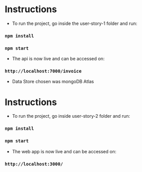 # Instructions

- To run the project, go inside the user-story-1 folder and run:

### `npm install`
### `npm start`

- The api is now live and can be accessed on:

### `http://localhost:7000/invoice`

- Data Store chosen was mongoDB Atlas
# Instructions

- To run the project, go inside user-story-2 folder and run:

### `npm install`
### `npm start`

- The web app is now live and can be accessed on:

### `http://localhost:3000/`

